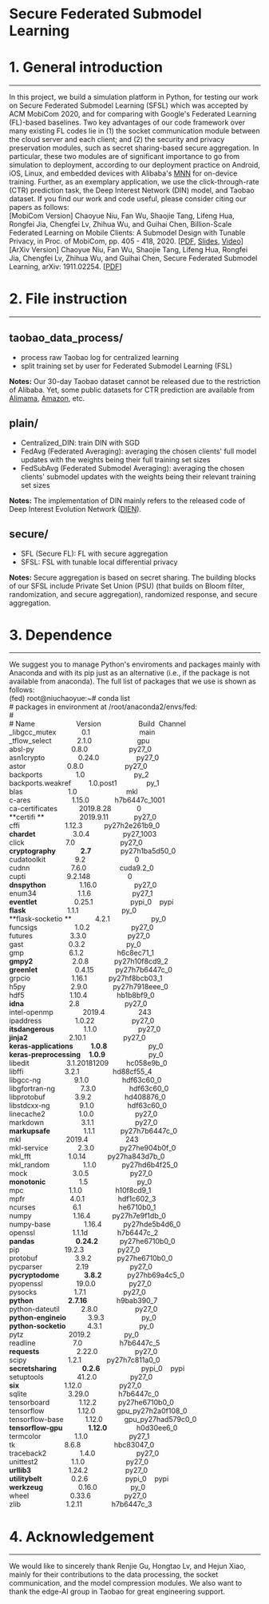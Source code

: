 # Secure Federated Submodel Learning

<a name="Togqb"></a>

# 1. General introduction

---

In this project, we build a simulation platform in Python, for testing our work on Secure Federated Submodel Learning (SFSL) which was accepted by ACM MobiCom 2020, and for comparing with Google's Federated Learning (FL)-based baselines. Two key advantages of our code framework over many existing FL codes lie in (1) the socket communication module between the cloud server and each client; and (2) the security and privacy preservation modules, such as secret sharing-based secure aggregation. In particular, these two modules are of significant importance to go from simulation to deployment, according to our deployment practice on Android, iOS, Linux, and embedded devices with Alibaba's [MNN](https://github.com/alibaba/MNN) for on-device training. Further, as an exemplary application, we use the click-through-rate (CTR) prediction task, the Deep Interest Network (DIN) model, and Taobao dataset. If you find our work and code useful, please consider citing our papers as follows:<br />[MobiCom Version] Chaoyue Niu, Fan Wu, Shaojie Tang, Lifeng Hua, Rongfei Jia, Chengfei Lv, Zhihua Wu, and Guihai Chen, Billion-Scale Federated Learning on Mobile Clients: A Submodel Design with Tunable Privacy, in Proc. of MobiCom, pp. 405 - 418, 2020. [[PDF](https://dl.acm.org/doi/10.1145/3372224.3419188), [Slides](https://niuchaoyue.github.io/res/ppt/MOBICOM20.pptx), [Video](https://www.youtube.com/watch?v=V1Wgqvcy-Pk&ab_channel=ACMSIGMOBILEONLINE)]<br />[ArXiv Version] Chaoyue Niu, Fan Wu, Shaojie Tang, Lifeng Hua, Rongfei Jia, Chengfei Lv, Zhihua Wu, and Guihai Chen, Secure Federated Submodel Learning, arXiv: 1911.02254. [[PDF](http://arxiv.org/abs/1911.02254)]
<a name="EG7kL"></a>
# 2. File instruction

---

<a name="n1WXb"></a>
## taobao_data_process/

- process raw Taobao log for centralized learning
- split training set by user for Federated Submodel Learning (FSL)

**Notes:** Our 30-day Taobao dataset cannot be released due to the restriction of Alibaba. Yet, some public datasets for CTR prediction are available from [Alimama](https://tianchi.aliyun.com/dataset/dataDetail?dataId=56), [Amazon](http://snap.stanford.edu/data/amazon/productGraph/categoryFiles/), etc. 
<a name="Lsi8T"></a>
## plain/

- Centralized_DIN: train DIN with SGD
- FedAvg (Federated Averaging): averaging the chosen clients' full model updates with the weights being their full training set sizes  
- FedSubAvg (Federated Submodel Averaging): averaging the chosen clients' submodel updates with the weights being their relevant training set sizes

**Notes:** The implementation of DIN mainly refers to the released code of Deep Interest Evolution Network ([DIEN](https://github.com/mouna99/dien)).
<a name="CEXWH"></a>
## secure/

- SFL (Secure FL): FL with secure aggregation
- SFSL: FSL with tunable local differential privacy

**Notes:** Secure aggregation is based on secret sharing. The building blocks of our SFSL include Private Set Union (PSU) (that builds on Bloom filter, randomization, and secure aggregation), randomized response, and secure aggregation. 
<a name="AkcYv"></a>
# 3. Dependence

---

We suggest you to manage Python's enviroments and packages mainly with Anaconda and with its pip just as an alternative (i.e., if the package is not available from anaconda). The full list of packages that we use is shown as follows:<br />(fed) root@niuchaoyue:~# conda list<br /># packages in environment at /root/anaconda2/envs/fed:<br />#<br /># Name                          Version                   Build  Channel<br />_libgcc_mutex                 0.1                          main<br />_tflow_select                   2.1.0                       gpu<br />absl-py                           0.8.0                        py27_0<br />asn1crypto                     0.24.0                      py27_0<br />astor                               0.8.0                        py27_0<br />backports                       1.0                           py_2<br />backports.weakref          1.0.post1                 py_1<br />blas                                 1.0                          mkl<br />c-ares                              1.15.0                     h7b6447c_1001<br />ca-certificates                  2019.8.28               0<br />**certifi **                             2019.9.11               py27_0<br />cffi                                   1.12.3                     py27h2e261b9_0<br />**chardet**                           3.0.4                       py27_1003<br />click                                 7.0                          py27_0<br />**cryptography                 2.7**                         py27h1ba5d50_0<br />cudatoolkit                      9.2                          0<br />cudnn                              7.6.0                       cuda9.2_0<br />cupti                                9.2.148                   0<br />**dnspython**                      1.16.0                     py27_0<br />enum34                           1.1.6                       py27_1<br />**eventlet**                           0.25.1                    pypi_0    pypi     <pip install><br />**flask**                                 1.1.1                      py_0<br />**flask-socketio **                 4.2.1                      py_0<br />funcsigs                            1.0.2                      py27_0<br />futures                              3.3.0                      py27_0<br />gast                                  0.3.2                      py_0<br />gmp                                  6.1.2                     h6c8ec71_1<br />**gmpy2**                             2.0.8                     py27h10f8cd9_2<br />**greenlet**                           0.4.15                    py27h7b6447c_0<br />grpcio                               1.16.1                    py27hf8bcb03_1<br />h5py                                  2.9.0                     py27h7918eee_0<br />hdf5                                  1.10.4                    hb1b8bf9_0<br />**idna**                                  2.8                         py27_0<br />intel-openmp                    2019.4                   243<br />ipaddress                          1.0.22                     py27_0<br />**itsdangerous**                   1.1.0                       py27_0<br />**jinja2**                                2.10.1                     py27_0<br />**keras-applications**          **1.0.8**                       py_0<br />**keras-preprocessing       1.0.9**                       py_0<br />libedit                               3.1.20181209          hc058e9b_0<br />libffi                                  3.2.1                        hd88cf55_4<br />libgcc-ng                           9.1.0                       hdf63c60_0<br />libgfortran-ng                   7.3.0                        hdf63c60_0<br />libprotobuf                        3.9.2                       hd408876_0<br />libstdcxx-ng                       9.1.0                       hdf63c60_0<br />linecache2                         1.0.0                       py27_0<br />markdown                         3.1.1                       py27_0<br />**markupsafe**                      1.1.1                       py27h7b6447c_0<br />mkl                                    2019.4                    243<br />mkl-service                        2.3.0                       py27he904b0f_0<br />mkl_fft                               1.0.14                     py27ha843d7b_0<br />mkl_random                      1.1.0                       py27hd6b4f25_0<br />mock                                 3.0.5                       py27_0<br />**monotonic**                       1.5                          py_0<br />mpc                                   1.1.0                       h10f8cd9_1<br />mpfr                                  4.0.1                       hdf1c602_3<br />ncurses                              6.1                          he6710b0_1<br />numpy                               1.16.4                     py27h7e9f1db_0<br />numpy-base                      1.16.4                     py27hde5b4d6_0<br />openssl                              1.1.1d                     h7b6447c_2<br />**pandas**                              **0.24.2**                    py27he6710b0_0<br />pip                                     19.2.3                     py27_0<br />protobuf                            3.9.2                       py27he6710b0_0<br />pycparser                           2.19                       py27_0<br />**pycryptodome                 3.8.2**                      py27hb69a4c5_0<br />pyopenssl                          19.0.0                     py27_0<br />pysocks                              1.7.1                      py27_0<br />**python                              2.7.16**                    h9bab390_7<br />python-dateutil                  2.8.0                      py27_0<br />**python-engineio**              3.9.3                      py_0<br />**python-socketio**               4.3.1                      py_0<br />pytz                                    2019.2                   py_0<br />readline                              7.0                         h7b6447c_5<br />**requests**                            2.22.0                     py27_0<br />scipy                                  1.2.1                       py27h7c811a0_0<br />**secretsharing**                    **0.2.6**                     pypi_0    pypi    <pip install><br />setuptools                          41.2.0                    py27_0<br />**six**                                      1.12.0                    py27_0<br />sqlite                                  3.29.0                    h7b6447c_0<br />tensorboard                       1.12.2                    py27he6710b0_0<br />tensorflow                          1.12.0                    gpu_py27h2a0f108_0<br />tensorflow-base                 1.12.0                    gpu_py27had579c0_0<br />**tensorflow-gpu**                **1.12.0**                   h0d30ee6_0<br />termcolor                           1.1.0                      py27_1<br />tk                                        8.6.8                      hbc83047_0<br />traceback2                          1.4.0                      py27_0<br />unittest2                             1.1.0                      py27_0<br />**urllib3**                                1.24.2                    py27_0<br />**utilitybelt**                           0.2.6                     pypi_0    pypi    <pip install><br />**werkzeug**                          0.16.0                    py_0<br />wheel                                  0.33.6                    py27_0<br />zlib                                      1.2.11                    h7b6447c_3
<a name="AXhKl"></a>
# 4. Acknowledgement

---

We would like to sincerely thank Renjie Gu, Hongtao Lv, and Hejun Xiao, mainly for their contributions to the data processing, the socket communication, and the model compression modules. We also want to thank the edge-AI group in Taobao for great engineering support.
